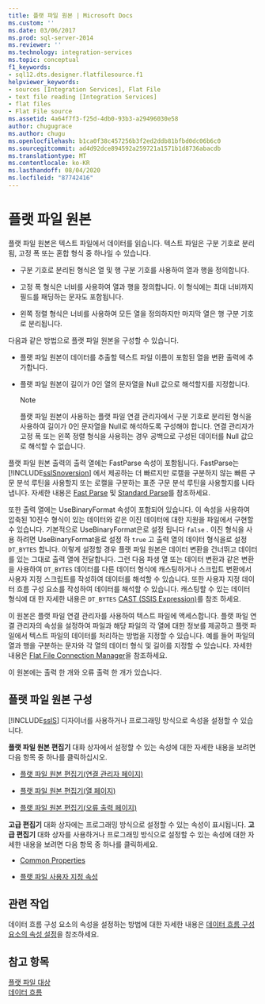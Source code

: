 ```yaml
---
title: 플랫 파일 원본 | Microsoft Docs
ms.custom: ''
ms.date: 03/06/2017
ms.prod: sql-server-2014
ms.reviewer: ''
ms.technology: integration-services
ms.topic: conceptual
f1_keywords:
- sql12.dts.designer.flatfilesource.f1
helpviewer_keywords:
- sources [Integration Services], Flat File
- text file reading [Integration Services]
- flat files
- Flat File source
ms.assetid: 4a64f7f3-f25d-4db0-93b3-a29496030e58
author: chugugrace
ms.author: chugu
ms.openlocfilehash: b1ca0f38c457256b3f2ed2ddb81bfbd0dc06b6c0
ms.sourcegitcommit: ad4d92dce894592a259721a1571b1d8736abacdb
ms.translationtype: MT
ms.contentlocale: ko-KR
ms.lasthandoff: 08/04/2020
ms.locfileid: "87742416"
---
```

# <a name="flat-file-source"></a>플랫 파일 원본
  플랫 파일 원본은 텍스트 파일에서 데이터를 읽습니다. 텍스트 파일은 구분 기호로 분리됨, 고정 폭 또는 혼합 형식 중 하나일 수 있습니다.  
  
-   구분 기호로 분리된 형식은 열 및 행 구분 기호를 사용하여 열과 행을 정의합니다.  
  
-   고정 폭 형식은 너비를 사용하여 열과 행을 정의합니다. 이 형식에는 최대 너비까지 필드를 패딩하는 문자도 포함됩니다.  
  
-   왼쪽 정렬 형식은 너비를 사용하여 모든 열을 정의하지만 마지막 열은 행 구분 기호로 분리됩니다.  
  
 다음과 같은 방법으로 플랫 파일 원본을 구성할 수 있습니다.  
  
-   플랫 파일 원본이 데이터를 추출할 텍스트 파일 이름이 포함된 열을 변환 출력에 추가합니다.  
  
-   플랫 파일 원본이 길이가 0인 열의 문자열을 Null 값으로 해석할지를 지정합니다.  
  
    > [!NOTE]  
    >  플랫 파일 원본이 사용하는 플랫 파일 연결 관리자에서 구분 기호로 분리된 형식을 사용하여 길이가 0인 문자열을 Null로 해석하도록 구성해야 합니다. 연결 관리자가 고정 폭 또는 왼쪽 정렬 형식을 사용하는 경우 공백으로 구성된 데이터를 Null 값으로 해석할 수 없습니다.  
  
 플랫 파일 원본 출력의 출력 열에는 FastParse 속성이 포함됩니다. FastParse는 [!INCLUDE[ssISnoversion](../../includes/ssisnoversion-md.md)] 에서 제공하는 더 빠르지만 로캘을 구분하지 않는 빠른 구문 분석 루틴을 사용할지 또는 로캘을 구분하는 표준 구문 분석 루틴을 사용할지를 나타냅니다. 자세한 내용은 [Fast Parse](../fast-parse.md) 및 [Standard Parse](../standard-parse.md)를 참조하세요.  
  
 또한 출력 열에는 UseBinaryFormat 속성이 포함되어 있습니다. 이 속성을 사용하여 압축된 10진수 형식이 있는 데이터와 같은 이진 데이터에 대한 지원을 파일에서 구현할 수 있습니다. 기본적으로 UseBinaryFormat은로 설정 됩니다 `false` . 이진 형식을 사용 하려면 UseBinaryFormat을로 설정 하 `true` 고 출력 열의 데이터 형식을로 설정 `DT_BYTES` 합니다. 이렇게 설정할 경우 플랫 파일 원본은 데이터 변환을 건너뛰고 데이터를 있는 그대로 출력 열에 전달합니다. 그런 다음 파생 열 또는 데이터 변환과 같은 변환을 사용하여 `DT_BYTES` 데이터를 다른 데이터 형식에 캐스팅하거나 스크립트 변환에서 사용자 지정 스크립트를 작성하여 데이터를 해석할 수 있습니다. 또한 사용자 지정 데이터 흐름 구성 요소를 작성하여 데이터를 해석할 수 있습니다. 캐스팅할 수 있는 데이터 형식에 대 한 자세한 내용은 `DT_BYTES` [CAST &#40;SSIS Expression&#41;](../expressions/cast-ssis-expression.md)를 참조 하세요.  
  
 이 원본은 플랫 파일 연결 관리자를 사용하여 텍스트 파일에 액세스합니다. 플랫 파일 연결 관리자의 속성을 설정하여 파일과 해당 파일의 각 열에 대한 정보를 제공하고 플랫 파일에서 텍스트 파일의 데이터를 처리하는 방법을 지정할 수 있습니다. 예를 들어 파일의 열과 행을 구분하는 문자와 각 열의 데이터 형식 및 길이를 지정할 수 있습니다. 자세한 내용은 [Flat File Connection Manager](../connection-manager/file-connection-manager.md)을 참조하세요.  
  
 이 원본에는 출력 한 개와 오류 출력 한 개가 있습니다.  
  
## <a name="configuration-of-the-flat-file-source"></a>플랫 파일 원본 구성  
 [!INCLUDE[ssIS](../../includes/ssis-md.md)] 디자이너를 사용하거나 프로그래밍 방식으로 속성을 설정할 수 있습니다.  
  
 **플랫 파일 원본 편집기** 대화 상자에서 설정할 수 있는 속성에 대한 자세한 내용을 보려면 다음 항목 중 하나를 클릭하십시오.  
  
-   [플랫 파일 원본 편집기&#40;연결 관리자 페이지&#41;](../flat-file-source-editor-connection-manager-page.md)  
  
-   [플랫 파일 원본 편집기&#40;열 페이지&#41;](../flat-file-source-editor-columns-page.md)  
  
-   [플랫 파일 원본 편집기&#40;오류 출력 페이지&#41;](../flat-file-source-editor-error-output-page.md)  
  
 **고급 편집기** 대화 상자에는 프로그래밍 방식으로 설정할 수 있는 속성이 표시됩니다. **고급 편집기** 대화 상자를 사용하거나 프로그래밍 방식으로 설정할 수 있는 속성에 대한 자세한 내용을 보려면 다음 항목 중 하나를 클릭하세요.  
  
-   [Common Properties](../common-properties.md)  
  
-   [플랫 파일 사용자 지정 속성](flat-file-custom-properties.md)  
  
## <a name="related-tasks"></a>관련 작업  
 데이터 흐름 구성 요소의 속성을 설정하는 방법에 대한 자세한 내용은 [데이터 흐름 구성 요소의 속성 설정](set-the-properties-of-a-data-flow-component.md)을 참조하세요.  
  
## <a name="see-also"></a>참고 항목  
 [플랫 파일 대상](flat-file-destination.md)   
 [데이터 흐름](data-flow.md)  
  
  
